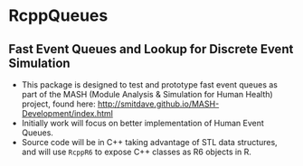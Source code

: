 # RcppQueues

## Fast Event Queues and Lookup for Discrete Event Simulation

* This package is designed to test and prototype fast event queues as part of the MASH (Module Analysis & Simulation for Human Health) project, found here: http://smitdave.github.io/MASH-Development/index.html
* Initially work will focus on better implementation of Human Event Queues.
* Source code will be in C++ taking advantage of STL data structures, and will use `RcppR6` to expose C++ classes as R6 objects in R.
